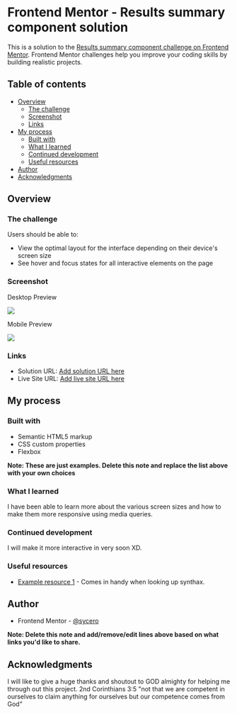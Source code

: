 # Frontend Mentor - Results summary component solution

This is a solution to the [Results summary component challenge on Frontend Mentor](https://www.frontendmentor.io/challenges/results-summary-component-CE_K6s0maV). Frontend Mentor challenges help you improve your coding skills by building realistic projects. 

## Table of contents

- [Overview](#overview)
  - [The challenge](#the-challenge)
  - [Screenshot](#screenshot)
  - [Links](#links)
- [My process](#my-process)
  - [Built with](#built-with)
  - [What I learned](#what-i-learned)
  - [Continued development](#continued-development)
  - [Useful resources](#useful-resources)
- [Author](#author)
- [Acknowledgments](#acknowledgments)


## Overview

### The challenge

Users should be able to:

- View the optimal layout for the interface depending on their device's screen size
- See hover and focus states for all interactive elements on the page

### Screenshot

Desktop Preview

![](./screenshot.jpg)

Mobile Preview

![](./screenshot.jpg)






### Links

- Solution URL: [Add solution URL here](https://your-solution-url.com)
- Live Site URL: [Add live site URL here](https://your-live-site-url.com)

## My process

### Built with

- Semantic HTML5 markup
- CSS custom properties
- Flexbox

**Note: These are just examples. Delete this note and replace the list above with your own choices**

### What I learned

I have been able to learn more about the various screen sizes and how to make them more responsive using media queries.




### Continued development

I will make it more interactive in very soon XD.


### Useful resources

- [Example resource 1](https://developer.mozilla.org/en-US/) - Comes in handy when looking up synthax.



## Author

- Frontend Mentor - [@sycero](https://www.frontendmentor.io/profile/sycero)

**Note: Delete this note and add/remove/edit lines above based on what links you'd like to share.**



## Acknowledgments

I will like to give a huge thanks and shoutout to GOD almighty for helping me through out this project. 2nd Corinthians 3:5 "not that we are competent in ourselves to claim anything for ourselves but our competence comes from God"